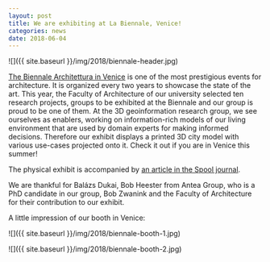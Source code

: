 ```yaml
---
layout: post
title: We are exhibiting at La Biennale, Venice!
categories: news
date: 2018-06-04
---
```


![]({{ site.baseurl }}/img/2018/biennale-header.jpg)

[The Biennale Architettura in Venice](http://www.labiennale.org/en/architecture/2018) is one of the most prestigious events for architecture. It is organized every two years to showcase the state of the art. This year, the Faculty of Architecture of our university selected ten research projects, groups to be exhibited at the Biennale and our group is proud to be one of them. At the 3D geoinformation research group, we see ourselves as enablers, working on information-rich models of our living environment that are used by domain experts for making informed decisions. Therefore our exhibit displays a printed 3D city model with various use-cases projected onto it. Check it out if you are in Venice this summer!

The physical exhibit is accompanied by [an article in the Spool journal](https://journals.open.tudelft.nl/index.php/spool/article/view/2096).

We are thankful for Balázs Dukai, Bob Heester from Antea Group, who is a PhD candidate in our group, Bob Zwanink and the Faculty of Architecture for their contribution to our exhibit.

A little impression of our booth in Venice:

![]({{ site.baseurl }}/img/2018/biennale-booth-1.jpg)

![]({{ site.baseurl }}/img/2018/biennale-booth-2.jpg)
